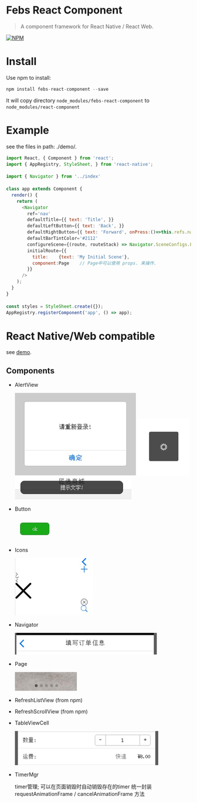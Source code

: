 # Febs React Component

> A component framework for React Native / React Web.


[![NPM](https://nodei.co/npm/febs-react-component.png?downloads=true&downloadRank=true&stars=true)](https://nodei.co/npm/febs-react-component/)

# Install

Use npm to install:

```js
npm install febs-react-component --save
```
  It will copy directory `node_modules/febs-react-component` to `node_modules/react-component`

# Example

  see the files in path: ./demo/*.*
  ```js
  import React, { Component } from 'react';
  import { AppRegistry, StyleSheet, } from 'react-native';

  import { Navigator } from '../index'

  class app extends Component {
    render() {
      return (
        <Navigator
          ref='nav'
          defaultTitle={{ text: 'Title', }}
          defaultLeftButton={{ text: 'Back', }}
          defaultRightButton={{ text: 'Forward', onPress:()=>this.refs.nav.pop() }} 
          defaultBarTintColor='#2112'
          configureScene={(route, routeStack) => Navigator.SceneConfigs.FloatFromBottom}
          initialRoute={{
            title:    {text: 'My Initial Scene'}, 
            component:Page    // Page中可以使用 props. 来操作.
          }}
        />
      );
    }
  }

  const styles = StyleSheet.create({});
  AppRegistry.registerComponent('app', () => app);
  ```

# React Native/Web compatible

see [demo](./demo).

## Components

* AlertView

    ![](demo/ui/alertView.jpg)
    ![](demo/ui/loadding.jpg)
    ![](demo/ui/toast.jpg)

* Button

    ![](demo/ui/button.jpg)

* Icons

    ![](demo/ui/icons.jpg)

* Navigator

    ![](demo/ui/nav.jpg)

* Page

    ![](demo/ui/page.jpg)

* RefreshListView    (from npm)
* RefreshScrollView  (from npm)
* TableViewCell

    ![](demo/ui/tableViewCell.jpg)

* TimerMgr
    
    timer管理; 可以在页面销毁时自动销毁存在的timer
    统一封装 requestAnimationFrame / cancelAnimationFrame 方法
